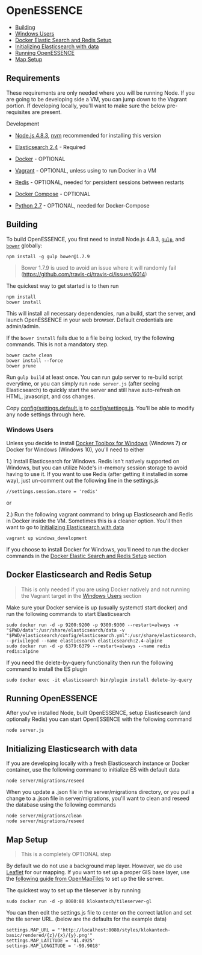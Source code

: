 # OpenESSENCE

* [Building](#building)
* [Windows Users](#windows-users)
* [Docker Elastic Search and Redis Setup](#docker-elasticsearch-and-redis-setup)
* [Initializing Elasticsearch with data](#initializing-elasticsearch-with-data)
* [Running OpenESSENCE](#running-openessence)
* [Map Setup](#map-setup)

## Requirements

These requirements are only needed where you will be running Node. If you are going to be developing side a VM, you can jump down to the Vagrant portion. 
If developing locally, you'll want to make sure the below pre-requisites are present.

Development
 * [Node.js 4.8.3](http://nodejs.org), [nvm](https://github.com/creationix/nvm) recommended for installing this version
 * [Elasticsearch 2.4](https://www.elastic.co/) - Required

 * [Docker](https://www.docker.com/) - OPTIONAL
 * [Vagrant](https://www.vagrantup.com/) - OPTIONAL, unless using to run Docker in a VM
 * [Redis](https://github.com/MSOpenTech/redis/releases) - OPTIONAL, needed for persistent sessions between restarts
 * [Docker Compose](https://docs.docker.com/compose/install/) - OPTIONAL
 * [Python 2.7](https://www.python.org/download/releases/2.7/) - OPTIONAL, needed for Docker-Compose

## Building

To build OpenESSENCE, you first need to install Node.js 4.8.3, [`gulp`](http://gulpjs.com), and [`bower`](http://bower.io) globally:

    npm install -g gulp bower@1.7.9

> Bower 1.7.9 is used to avoid an issue where it will randomly fail (https://github.com/travis-ci/travis-ci/issues/6014)

The quickest way to get started is to then run

    npm install
    bower install

This will install all necessary dependencies, run a build, start the server, and launch OpenESSENCE in your web browser. Default credentials are admin/admin.

If the `bower install` fails due to a file being locked, try the following commands. This is not a mandatory step.

    bower cache clean
    bower install --force
    bower prune

Run `gulp build` at least once. You can run gulp server to re-build script everytime, or you can simply run `node server.js` (after seeing Elasticsearch) to quickly start the server and 
still have auto-refresh on HTML, javascript, and css changes.

Copy [config/settings.default.js](config/settings.default.js) to [config/settings.js](config/settings.js). You'll be able to modify any node settings through here. 

### Windows Users

Unless you decide to install [Docker Toolbox for Windows](https://docs.docker.com/toolbox/toolbox_install_windows/) (Windows 7) or Docker for Windows (Windows 10), you'll need to either 

1.) Install Elasticsearch for Windows. Redis isn't natively supported on Windows, but you can utilize Node's in-memory session storage to avoid having to use it. If you want to use Redis (after getting it installed in some way), just un-comment out the following line in the settings.js

    //settings.session.store = 'redis'

or

2.) Run the following vagrant command to bring up Elasticsearch and Redis in Docker inside the VM. Sometimes this is a cleaner option. You'll then want to go to [Initializing Elasticsearch with data](#initializing-elasticsearch-with-data)

    vagrant up windows_development

If you choose to install Docker for Windows, you'll need to run the docker commands in the [Docker Elastic Search and Redis Setup](#docker-elasticsearch-and-redis-setup) section

## Docker Elasticsearch and Redis Setup

> This is only needed if you are using Docker natively and not running the Vagrant target in the [Windows Users](#windows-users) section

Make sure your Docker service is up (usually systemctl start docker) and run the following commands to start Elasticsearch

    sudo docker run -d -p 9200:9200 -p 9300:9300 --restart=always -v "$PWD/data":/usr/share/elasticsearch/data -v "$PWD/elasticsearch/config/elasticsearch.yml":/usr/share/elasticsearch/config/elasticsearch.yml --privileged --name elasticsearch elasticsearch:2.4-alpine
    sudo docker run -d -p 6379:6379 --restart=always --name redis redis:alpine

If you need the delete-by-query functionality then run the following command to install the ES plugin

    sudo docker exec -it elasticsearch bin/plugin install delete-by-query


## Running OpenESSENCE

After you've installed Node, built OpenESSENCE, setup Elasticsearch (and optionally Redis) you can start OpenESSENCE with the following command

    node server.js

## Initializing Elasticsearch with data

If you are developing locally with a fresh Elasticsearch instance or Docker container, use the following command to initialize ES with default data

    node server/migrations/reseed

When you update a .json file in the server/migrations directory, or you pull a change to a .json file in server/migrations, you'll want to clean and reseed the database using the following commands

    node server/migrations/clean
    node server/migrations/reseed


## Map Setup

> This is a completely OPTIONAL step

By default we do not use a background map layer. However, we do use [Leaflet](http://leafletjs.com/) for our mapping. If you want to set up a proper GIS base layer, use the 
[following guide from OpenMapTiles](https://openmaptiles.org/docs/) to set up the tile server. 

The quickest way to set up the tileserver is by running 

    sudo docker run -d -p 8080:80 klokantech/tileserver-gl

You can then edit the settings.js file to center on the correct lat/lon and set the tile server URL. (below are the defaults for the example data)

    settings.MAP_URL = "'http://localhost:8080/styles/klokantech-basic/rendered/{z}/{x}/{y}.png'"
    settings.MAP_LATITUDE = '41.4925'
    settings.MAP_LONGITUDE = '-99.9018'

